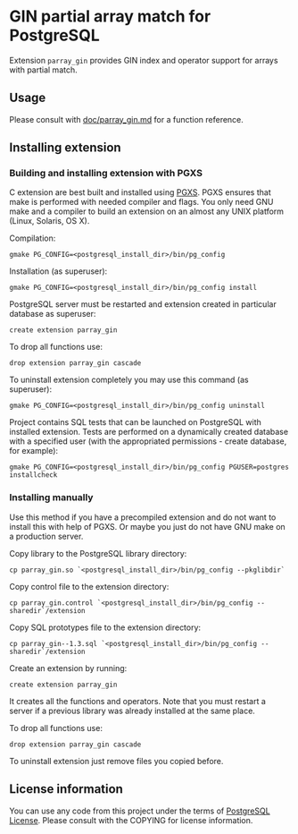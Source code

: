 GIN partial array match for PostgreSQL
======================================

Extension `parray_gin` provides GIN index and operator support for arrays with partial match.

Usage
-----

Please consult with [doc/parray_gin.md](doc/parray_gin.md) for a function reference.


Installing extension
--------------------

### Building and installing extension with PGXS

C extension are best built and installed using [PGXS](http://www.postgresql.org/docs/9.1/static/extend-pgxs.html).
PGXS ensures that make is performed with needed compiler and flags. You only need GNU make and a compiler to build
an extension on an almost any UNIX platform (Linux, Solaris, OS X).

Compilation:

    gmake PG_CONFIG=<postgresql_install_dir>/bin/pg_config

Installation (as superuser):

    gmake PG_CONFIG=<postgresql_install_dir>/bin/pg_config install

PostgreSQL server must be restarted and extension created in particular database as superuser:

    create extension parray_gin

To drop all functions use:

    drop extension parray_gin cascade

To uninstall extension completely you may use this command (as superuser):

    gmake PG_CONFIG=<postgresql_install_dir>/bin/pg_config uninstall

Project contains SQL tests that can be launched on PostgreSQL with installed extension.
Tests are performed on a dynamically created database with a specified user (with the 
appropriated permissions - create database, for example):

    gmake PG_CONFIG=<postgresql_install_dir>/bin/pg_config PGUSER=postgres installcheck


### Installing manually

Use this method if you have a precompiled extension and do not want to install this with help of PGXS.
Or maybe you just do not have GNU make on a production server.

Copy library to the PostgreSQL library directory:

    cp parray_gin.so `<postgresql_install_dir>/bin/pg_config --pkglibdir` 

Copy control file to the extension directory:
    
    cp parray_gin.control `<postgresql_install_dir>/bin/pg_config --sharedir`/extension

Copy SQL prototypes file to the extension directory:
    
    cp parray_gin--1.3.sql `<postgresql_install_dir>/bin/pg_config --sharedir`/extension

Create an extension by running:

    create extension parray_gin

It creates all the functions and operators. Note that you must restart a server if a previous library was
already installed at the same place.

To drop all functions use:

    drop extension parray_gin cascade

To uninstall extension just remove files you copied before.


License information
-------------------

You can use any code from this project under the terms of [PostgreSQL License](http://www.postgresql.org/about/licence/).
Please consult with the COPYING for license information.
